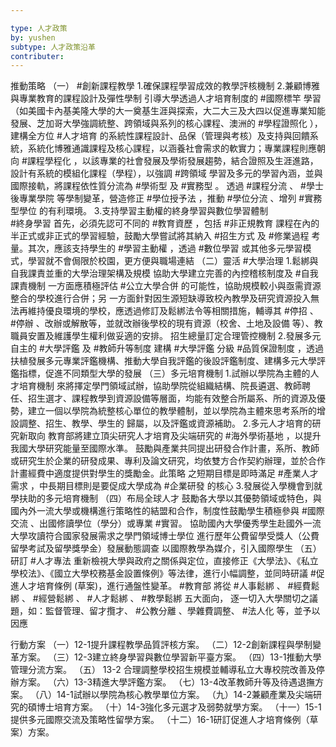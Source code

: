 ```yaml
---

type: 人才政策
by: yushen
subtype: 人才政策沿革
contributer: 
---
```


推動策略 
（一） #創新課程教學 
        1.確保課程學習成效的教學評核機制
		2.兼顧博雅與專業教育的課程設計及彈性學制
		   引導大學透過人才培育制度的 #國際標竿 學習（如美國卡內基美隆大學的大一奠基生涯與探索，大二大三及大四以促進專業知能發展、芝加哥大學強調統整、跨領域與系列的核心課程、澳洲的 #學程證照化 ），建構全方位 #人才培育 的系統性課程設計、品保（管理與考核）及支持與回饋系統，系統化博雅通識課程及核心課程，以涵養社會需求的軟實力；專業課程則應朝向 #課程學程化 ，以該專業的社會發展及學術發展趨勢，結合證照及生涯進路，設計有系統的模組化課程（學程），以強調 #跨領域 學習及多元的學習內涵，並與國際接軌，將課程依性質分流為 #學術型 及 #實務型 。
		   透過 #課程分流 、 #學士後專業學院 等學制變革，營造修正 #學位授予法 ，推動 #學位分流 、增列 #實務型學位 的有利環境。
	   3.支持學習主動權的終身學習與數位學習體制	 
		  #終身學習
		  首先，必須先認可不同的 #教育資歷 ，包括 #非正規教育 課程在內的半正式或非正式的學習經驗，鼓勵大學嘗試將其納入 #招生方式 及 #修業過程 考量。其次，應該支持學生的 #學習主動權 ，透過 #數位學習 或其他多元學習模式，學習就不會侷限於校園，更方便與職場連結
（二）靈活 #大學治理 
         1.鬆綁與自我課責並重的大學治理架構及規模
		    協助大學建立完善的內控稽核制度及 #自我課責機制
			一方面應積極評估 #公立大學合併 的可能性，協助規模較小與亟需資源整合的學校進行合併；另 一方面針對因生源短缺導致校內教學及研究資源投入無法再維持優良環境的學校，應透過修訂及鬆綁法令等相關措施，輔導其 #停招 、 #停辦 、改辦或解散等，並就改辦後學校的現有資源（校舍、土地及設備 等）、教職員安置及維護學生權利做妥適的安排。
			招生總量訂定合理管控機制
		2.發展多元自主的 #大學評鑑 及 #教師升等制度
		   建構 #大學評鑑 分級 #品質保證制度 ，透過扶植發展多元專業評鑑機構、推動大學自我評鑑的後設評鑑制度、建構多元大學評鑑指標，促進不同類型大學的發展
（三）多元培育機制 
         1.試辦以學院為主體的人才培育機制
		   來將擇定學門領域試辦，協助學院從組織結構、院長遴選、教師聘任、招生選才、課程教學到資源設備等層面，均能有效整合所屬系、所的資源及優勢，建立一個以學院為統整核心單位的教學體制，並以學院為主體來思考系所的增設調整、招生、教學、學生的 歸屬，以及評鑑或資源補助。
		 2.多元人才培育的研究新取向
		   教育部將建立頂尖研究人才培育及尖端研究的 #海外學術基地 ，以提升我國大學研究能量至國際水準。
		   鼓勵與產業共同提出研發合作計畫，系所、教師或研究生於企業的研發成果、專利及論文研究，均依雙方合作契約辦理，並於合作計畫經費中適度提供對學生的獎勵金。此策略 之短期目標是即時滿足 #產業人才需求 ，中長期目標則是要促成大學成為 #企業研發 的核心
		 3.發展從入學機會到就學扶助的多元培育機制
（四）布局全球人才
          鼓勵各大學以其優勢領域或特色，與國內外一流大學或機構進行策略性的結盟和合作，制度性鼓勵學生積極參與 #國際交流 、出國修讀學位（學分）或專業 #實習。
		  協助國內大學優秀學生赴國外一流大學攻讀符合國家發展需求之學門領域博士學位
		  進行歷年公費留學受獎人（公費留學考試及留學獎學金）發展動態調查
		  以國際教學為媒介，引入國際學生
（五）研訂 #人才專法
          重新檢視大學與政府之關係與定位，直接修正《大學法》、《私立學校法》、《國立大學校務基金設置條例》等法律，進行小幅調整，並同時研議 #促進人才培育條例 (草案)，進行通盤性變革。
		   #教育部 將從 #人事鬆綁 、 #經費鬆綁 、 #經營鬆綁 、 #人才鬆綁 、 #教學鬆綁 五大面向， 逐一切入大學關切之議題，如：監督管理、留才攬才、 #公教分離 、學雜費調整、 #法人化 等，並予以因應
		   
行動方案 
（一）12-1提升課程教學品質評核方案。 
（二）12-2創新課程與學制變革方案。 
（三）12-3建立終身學習與數位學習新平臺方案。 
（四）13-1推動大學管理分流方案。 
（五） 13-2 合理調整學校招生規模並輔導私立大專校院改善及停辦方案。 
（六）13-3精進大學評鑑方案。 
（七）13-4改革教師升等及待遇退撫方案。 
（八）14-1試辦以學院為核心教學單位方案。 
（九）14-2兼顧產業及尖端研究的碩博士培育方案。 
（十）14-3強化多元選才及弱勢就學方案。 
（十一）15-1提供多元國際交流及策略性留學方案。
（十二）16-1研訂促進人才培育條例（草案）方案。
		  
		  